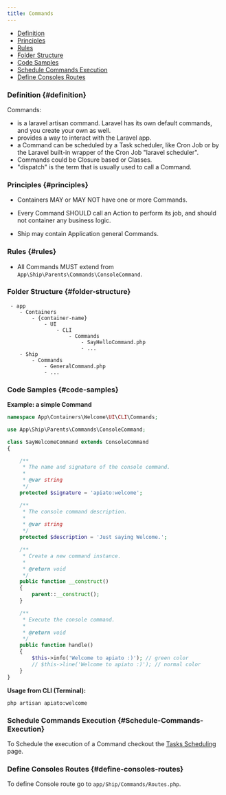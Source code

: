 ```yaml
---
title: Commands
---
```


* [Definition](#definition)
* [Principles](#principles)
* [Rules](#rules)
* [Folder Structure](#folder-structure)
* [Code Samples](#code-samples)
* [Schedule Commands Execution](#Schedule-Commands-Execution)
* [Define Consoles Routes](#define-consoles-routes)

### Definition {#definition}

Commands:

 * is a laravel artisan command. Laravel has its own default commands, and you create your own as well.
 * provides a way to interact with the Laravel app.
 * a Command can be scheduled by a Task scheduler, like Cron Job or by the Laravel built-in wrapper of the Cron Job "laravel scheduler".
 * Commands could be Closure based or Classes.
 * "dispatch" is the term that is usually used to call a Command.

### Principles {#principles}

- Containers MAY or MAY NOT have one or more Commands.

- Every Command SHOULD call an Action to perform its job, and should not container any business logic.

- Ship may contain Application general Commands.

### Rules {#rules}

- All Commands MUST extend from `App\Ship\Parents\Commands\ConsoleCommand`.

### Folder Structure {#folder-structure}

```
 - app
    - Containers
        - {container-name}
            - UI
                - CLI
                    - Commands
                        - SayHelloCommand.php
                        - ...
    - Ship
        - Commands
            - GeneralCommand.php
            - ...
```

### Code Samples {#code-samples}

**Example: a simple Command**

```php
namespace App\Containers\Welcome\UI\CLI\Commands;

use App\Ship\Parents\Commands\ConsoleCommand;

class SayWelcomeCommand extends ConsoleCommand
{

    /**
     * The name and signature of the console command.
     *
     * @var string
     */
    protected $signature = 'apiato:welcome';

    /**
     * The console command description.
     *
     * @var string
     */
    protected $description = 'Just saying Welcome.';

    /**
     * Create a new command instance.
     *
     * @return void
     */
    public function __construct()
    {
        parent::__construct();
    }

    /**
     * Execute the console command.
     *
     * @return void
     */
    public function handle()
    {
        $this->info('Welcome to apiato :)'); // green color
        // $this->line('Welcome to apiato :)'); // normal color
    }
}

```

**Usage from CLI (Terminal):**

```shell
php artisan apiato:welcome
```

### Schedule Commands Execution {#Schedule-Commands-Execution}

To Schedule the execution of a Command checkout the [Tasks Scheduling](../miscellaneous/tasks-scheduling) page.

### Define Consoles Routes {#define-consoles-routes}

To define Console route go to `app/Ship/Commands/Routes.php`.
